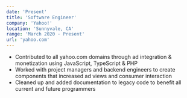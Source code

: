 ```yaml
---
date: 'Present'
title: 'Software Engineer'
company: 'Yahoo!'
location: 'Sunnyvale, CA'
range: 'March 2020 - Present'
url: 'yahoo.com'
---
```


- Contributed to all yahoo.com domains through ad integration & monetization using JavaScript, TypeScript & PHP
- Worked with project managers and backend engineers to create components that increased ad views and consumer interaction
- Cleaned up and added documentation to legacy code to benefit all current and future programmers


